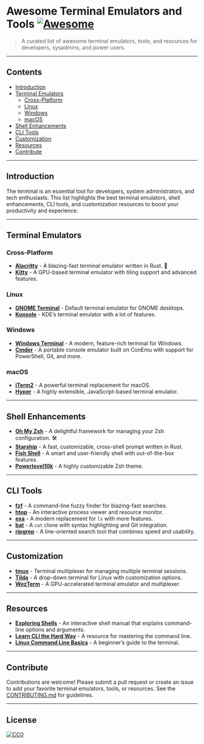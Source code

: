 # Awesome Terminal Emulators and Tools [![Awesome](https://awesome.re/badge.svg)](https://awesome.re)

> A curated list of awesome terminal emulators, tools, and resources for developers, sysadmins, and power users.

---

## Contents
- [Introduction](#introduction)
- [Terminal Emulators](#terminal-emulators)
  - [Cross-Platform](#cross-platform)
  - [Linux](#linux)
  - [Windows](#windows)
  - [macOS](#macos)
- [Shell Enhancements](#shell-enhancements)
- [CLI Tools](#cli-tools)
- [Customization](#customization)
- [Resources](#resources)
- [Contribute](#contribute)

---

## Introduction
The terminal is an essential tool for developers, system administrators, and tech enthusiasts. This list highlights the best terminal emulators, shell enhancements, CLI tools, and customization resources to boost your productivity and experience.

---

## Terminal Emulators

### Cross-Platform
- **[Alacritty](https://alacritty.org/)** - A blazing-fast terminal emulator written in Rust. 🚀
- **[Kitty](https://sw.kovidgoyal.net/kitty/)** - A GPU-based terminal emulator with tiling support and advanced features.

### Linux
- **[GNOME Terminal](https://help.gnome.org/users/gnome-terminal/)** - Default terminal emulator for GNOME desktops.
- **[Konsole](https://konsole.kde.org/)** - KDE’s terminal emulator with a lot of features.

### Windows
- **[Windows Terminal](https://aka.ms/terminal)** - A modern, feature-rich terminal for Windows.
- **[Cmder](https://cmder.net/)** - A portable console emulator built on ConEmu with support for PowerShell, Git, and more.

### macOS
- **[iTerm2](https://iterm2.com/)** - A powerful terminal replacement for macOS.
- **[Hyper](https://hyper.is/)** - A highly extensible, JavaScript-based terminal emulator.

---

## Shell Enhancements
- **[Oh My Zsh](https://ohmyz.sh/)** - A delightful framework for managing your Zsh configuration. 🛠️
- **[Starship](https://starship.rs/)** - A fast, customizable, cross-shell prompt written in Rust.
- **[Fish Shell](https://fishshell.com/)** - A smart and user-friendly shell with out-of-the-box features.
- **[Powerlevel10k](https://github.com/romkatv/powerlevel10k)** - A highly customizable Zsh theme.

---

## CLI Tools
- **[fzf](https://github.com/junegunn/fzf)** - A command-line fuzzy finder for blazing-fast searches.
- **[htop](https://htop.dev/)** - An interactive process viewer and resource monitor.
- **[exa](https://the.exa.website/)** - A modern replacement for `ls` with more features.
- **[bat](https://github.com/sharkdp/bat)** - A `cat` clone with syntax highlighting and Git integration.
- **[ripgrep](https://github.com/BurntSushi/ripgrep)** - A line-oriented search tool that combines speed and usability.

---

## Customization
- **[tmux](https://github.com/tmux/tmux)** - Terminal multiplexer for managing multiple terminal sessions.
- **[Tilda](https://github.com/lanoxx/tilda)** - A drop-down terminal for Linux with customization options.
- **[WezTerm](https://wezfurlong.org/wezterm/)** - A GPU-accelerated terminal emulator and multiplexer.

---

## Resources
- **[Exploring Shells](https://explainshell.com/)** - An interactive shell manual that explains command-line options and arguments.
- **[Learn CLI the Hard Way](https://learncli.org/)** - A resource for mastering the command line.
- **[Linux Command Line Basics](https://ubuntu.com/tutorials/command-line-for-beginners)** - A beginner’s guide to the terminal.

---

## Contribute
Contributions are welcome! Please submit a pull request or create an issue to add your favorite terminal emulators, tools, or resources. See the [CONTRIBUTING.md](CONTRIBUTING.md) for guidelines.

---

## License
[![CC0](https://licensebuttons.net/p/zero/1.0/88x31.png)](http://creativecommons.org/publicdomain/zero/1.0/)

